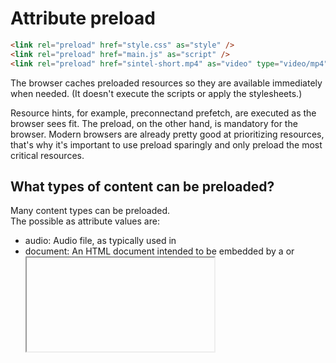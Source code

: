 # Attribute preload

```html
<link rel="preload" href="style.css" as="style" />
<link rel="preload" href="main.js" as="script" />
<link rel="preload" href="sintel-short.mp4" as="video" type="video/mp4" />
``` 

The browser caches preloaded resources so they are available immediately when needed. (It doesn't execute the scripts or apply the stylesheets.)

Resource hints, for example, preconnectand prefetch, are executed as the browser sees fit. The preload, on the other hand, is mandatory for the browser. Modern browsers are already pretty good at prioritizing resources, that's why it's important to use preload sparingly and only preload the most critical resources.

## What types of content can be preloaded?

Many content types can be preloaded.  
The possible as attribute values are:
-   audio: Audio file, as typically used in <audio>.
-   document: An HTML document intended to be embedded by a <frame> or <iframe>.
-   embed: A resource to be embedded inside an <embed> element.
-   fetch: Resource to be accessed by a fetch or XHR request, such as an ArrayBuffer, WebAssembly binary, or JSON file.
-   font: Font file.
-   image: Image file.
-   object: A resource to be embedded inside an <object> element.
-   script: JavaScript file.
-   style: CSS stylesheet.
-   track: WebVTT file.
-   worker: A JavaScript web worker or shared worker.
-   video: Video file, as typically used in <video>

## Including media

```html
  <link
    rel="preload"
    href="bg-image-narrow.png"
    as="image"
    media="(max-width: 600px)" />
  <link
    rel="preload"
    href="bg-image-wide.png"
    as="image"
    media="(min-width: 601px)" />
```

## Use cases

- Preloading resources defined in CSS(fonts, etc.)
- Preloading CSS files
If you are using the critical CSS approach, you split your CSS into two parts. The critical CSS required for rendering the above-the-fold content is inlined in the \<head\> of the document and non-critical CSS is usually lazy-loaded with JavaScript. Waiting for JavaScript to execute before loading non-critical CSS can cause delays in rendering when users scroll, so it's a good idea to use \<link rel="preload"\> to initiate the download sooner.
- Preloading JavaScript files

Some types of resources, such as fonts, are loaded in anonymous mode. For those you must set the crossorigin attribute with preload:

```html
<link rel="preload" href="ComicSans.woff2" as="font" type="font/woff2" crossorigin>
```

You can also preload any type of resource via the Link HTTP header:

```
Link: </css/style.css>; rel="preload"; as="style"
```

A benefit of specifying preload in the HTTP Header is that the browser doesn't need to parse the document to discover it, which can offer small improvements in some cases.
